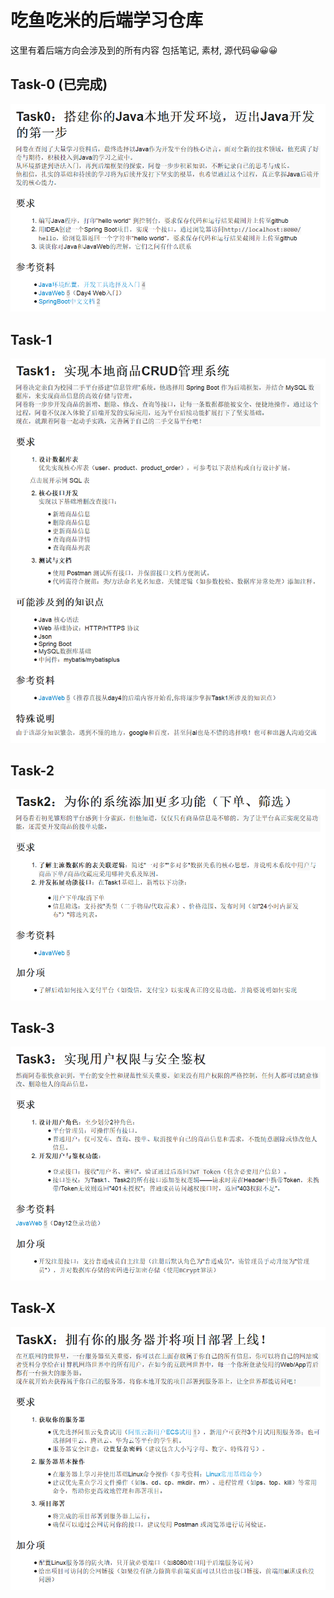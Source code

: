 # 吃鱼吃米的后端学习仓库

这里有着后端方向会涉及到的所有内容
包括笔记, 素材, 源代码😀😀😀

## Task-0 (已完成)

<img src=".\Pic\Task0.png" alt="Task0" style="zoom: 80%;" />

## Task-1

<img src=".\Pic\Task1.png" alt="Task1" style="zoom:80%;" />

## Task-2

<img src=".\Pic\Task2.png" alt="Task2" style="zoom:80%;" />

## Task-3

<img src=".\Pic\Task3.png" alt="Task3" style="zoom:80%;" />

## Task-X

<img src=".\Pic\TaskX.png" alt="TaskX" style="zoom:80%;" />

